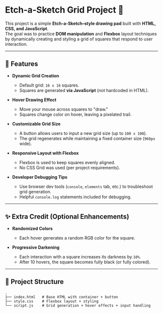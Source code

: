 # Etch-a-Sketch Grid Project 🎨

This project is a simple **Etch-a-Sketch–style drawing pad** built with **HTML, CSS, and JavaScript**.  
The goal was to practice **DOM manipulation** and **Flexbox** layout techniques by dynamically creating and styling a grid of squares that respond to user interaction.

---

## 🚀 Features

- **Dynamic Grid Creation**  
  - Default grid: `16 x 16` squares.  
  - Squares are generated **via JavaScript** (not hardcoded in HTML).  

- **Hover Drawing Effect**  
  - Move your mouse across squares to "draw."  
  - Squares change color on hover, leaving a pixelated trail.  

- **Customizable Grid Size**  
  - A button allows users to input a new grid size (up to `100 x 100`).  
  - The grid regenerates while maintaining a fixed container size (`960px` wide).  

- **Responsive Layout with Flexbox**  
  - Flexbox is used to keep squares evenly aligned.  
  - No CSS Grid was used (per project requirements).  

- **Developer Debugging Tips**  
  - Use browser dev tools (`console`, `elements` tab, etc.) to troubleshoot grid generation.  
  - Helpful `console.log` statements included for debugging.  

---

## ✨ Extra Credit (Optional Enhancements)

- **Randomized Colors**  
  - Each hover generates a random RGB color for the square.  

- **Progressive Darkening**  
  - Each interaction with a square increases its darkness by `10%`.  
  - After 10 hovers, the square becomes fully black (or fully colored).  

---

## 📂 Project Structure

```plaintext
.
├── index.html   # Base HTML with container + button
├── style.css    # Flexbox layout + styling
└── script.js    # Grid generation + hover effects + input handling

